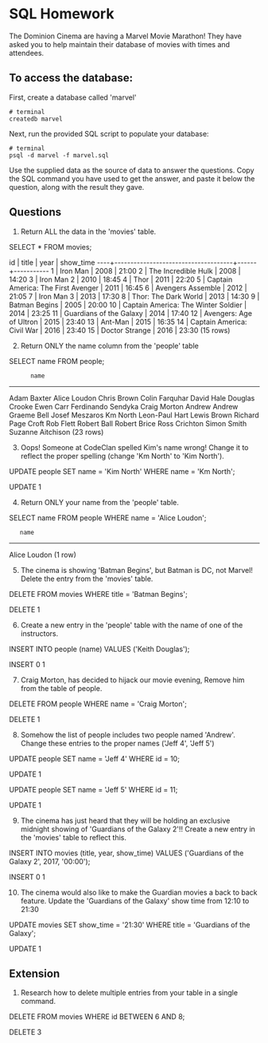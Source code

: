 # SQL Homework

The Dominion Cinema are having a Marvel Movie Marathon! They have asked you to help maintain their database of movies with times and attendees.

## To access the database:

First, create a database called 'marvel'
```
# terminal
createdb marvel
```

Next, run the provided SQL script to populate your database:
```
# terminal
psql -d marvel -f marvel.sql
```

Use the supplied data as the source of data to answer the questions.  Copy the SQL command you have used to get the answer, and paste it below the question, along with the result they gave.

## Questions

1. Return ALL the data in the 'movies' table.

  SELECT * FROM movies;

   id |                title                | year | show_time 
  ----+-------------------------------------+------+-----------
    1 | Iron Man                            | 2008 | 21:00
    2 | The Incredible Hulk                 | 2008 | 14:20
    3 | Iron Man 2                          | 2010 | 18:45
    4 | Thor                                | 2011 | 22:20
    5 | Captain America: The First Avenger  | 2011 | 16:45
    6 | Avengers Assemble                   | 2012 | 21:05
    7 | Iron Man 3                          | 2013 | 17:30
    8 | Thor: The Dark World                | 2013 | 14:30
    9 | Batman Begins                       | 2005 | 20:00
   10 | Captain America: The Winter Soldier | 2014 | 23:25
   11 | Guardians of the Galaxy             | 2014 | 17:40
   12 | Avengers: Age of Ultron             | 2015 | 23:40
   13 | Ant-Man                             | 2015 | 16:35
   14 | Captain America: Civil War          | 2016 | 23:40
   15 | Doctor Strange                      | 2016 | 23:30
  (15 rows)


2. Return ONLY the name column from the 'people' table

  SELECT name FROM people;

          name        
  --------------------
   Adam  Baxter
   Alice Loudon
   Chris Brown
   Colin Farquhar
   David  Hale
   Douglas Crooke
   Ewen Carr
   Ferdinando Sendyka
   Craig Morton
   Andrew
   Andrew
   Graeme Bell
   Josef Meszaros
   Km North
   Leon-Paul Hart
   Lewis Brown
   Richard Page Croft
   Rob Flett
   Robert Ball
   Robert Brice
   Ross Crichton
   Simon Smith
   Suzanne Aitchison
  (23 rows)


3. Oops! Someone at CodeClan spelled Kim's name wrong! Change it to reflect the proper spelling (change 'Km North' to 'Kim North').

  UPDATE people SET name = 'Kim North' WHERE name = 'Km North';

  UPDATE 1


4. Return ONLY your name from the 'people' table.

  SELECT name FROM people WHERE name = 'Alice Loudon';

       name     
  --------------
   Alice Loudon
  (1 row)


5. The cinema is showing 'Batman Begins', but Batman is DC, not Marvel! Delete the entry from the 'movies' table.

  DELETE FROM movies WHERE title = 'Batman Begins';

  DELETE 1


6. Create a new entry in the 'people' table with the name of one of the instructors.

  INSERT INTO people (name) VALUES ('Keith Douglas');

  INSERT 0 1


7. Craig Morton, has decided to hijack our movie evening, Remove him from the table of people.

  DELETE FROM people WHERE name = 'Craig Morton';

  DELETE 1


8. Somehow the list of people includes two people named 'Andrew'. Change these entries to the proper names ('Jeff 4', 'Jeff 5')

  UPDATE people SET name = 'Jeff 4' WHERE id = 10;

  UPDATE 1

  UPDATE people SET name = 'Jeff 5' WHERE id = 11;

  UPDATE 1


9. The cinema has just heard that they will be holding an exclusive midnight showing of 'Guardians of the Galaxy 2'!! Create a new entry in the 'movies' table to reflect this.

  INSERT INTO movies (title, year, show_time) VALUES ('Guardians of the Galaxy 2', 2017, '00:00');

  INSERT 0 1


10. The cinema would also like to make the Guardian movies a back to back feature. Update the 'Guardians of the Galaxy' show time from 12:10 to 21:30

  UPDATE movies SET show_time = '21:30' WHERE title = 'Guardians of the Galaxy';

  UPDATE 1


## Extension

1. Research how to delete multiple entries from your table in a single command.

  DELETE FROM movies WHERE id BETWEEN 6 AND 8;

  DELETE 3

